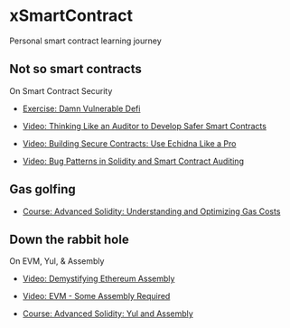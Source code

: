 # xSmartContract

Personal smart contract learning journey

## Not so smart contracts

On Smart Contract Security

- [Exercise: Damn Vulnerable Defi](./damn-vulnerable-defi/)

- [Video: Thinking Like an Auditor to Develop Safer Smart Contracts](https://www.youtube.com/watch?v=zzpMvNvhAaw)
- [Video: Building Secure Contracts: Use Echidna Like a Pro](https://archive.devcon.org/archive/watch/6/building-secure-contracts-use-echidna-like-a-pro/?playlist=Security&tab=YouTube)
- [Video: Bug Patterns in Solidity and Smart Contract Auditing](https://www.youtube.com/watch?v=fwJga_Swk1o)

## Gas golfing

- [Course: Advanced Solidity: Understanding and Optimizing Gas Costs](https://www.udemy.com/course/advanced-solidity-understanding-and-optimizing-gas-costs/)

## Down the rabbit hole

 On EVM, Yul, & Assembly

 - [Video: Demystifying Ethereum Assembly](https://www.youtube.com/watch?v=btDOvn8pLkA)
 - [Video: EVM - Some Assembly Required](https://www.youtube.com/watch?v=yxgU80jdwL0)

 - [Course: Advanced Solidity: Yul and Assembly](https://www.udemy.com/course/advanced-solidity-yul-and-assembly/)

